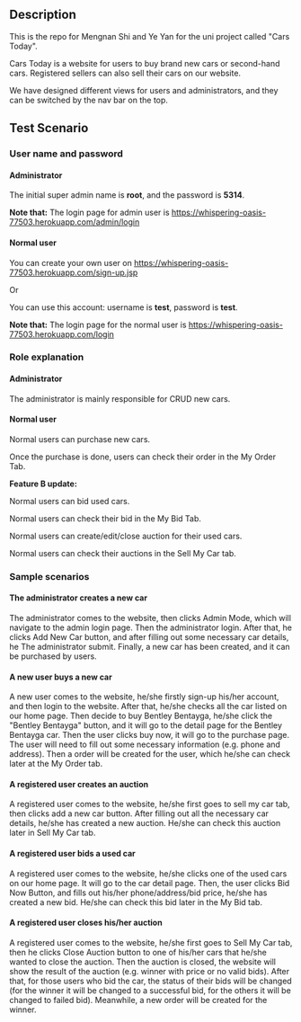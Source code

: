 ## Description
This is the repo for Mengnan Shi and Ye Yan for the uni project called "Cars Today".

Cars Today is a website for users to buy brand new cars or second-hand cars. Registered sellers can also sell their cars on our website.

We have designed different views for users and administrators, and they can be switched by the nav bar on the top.

## Test Scenario
### User name and password
#### Administrator
The initial super admin name is **root**, and the password is **5314**.

**Note that:**
The login page for admin user is https://whispering-oasis-77503.herokuapp.com/admin/login
#### Normal user
You can create your own user on https://whispering-oasis-77503.herokuapp.com/sign-up.jsp

Or

You can use this account: username is **test**, password is **test**.

**Note that:**
The login page for the normal user is https://whispering-oasis-77503.herokuapp.com/login

### Role explanation

#### Administrator
The administrator is mainly responsible for CRUD new cars.

#### Normal user
Normal users can purchase new cars.

Once the purchase is done, users can check their order in the My Order Tab.

**Feature B update:**

Normal users can bid used cars.

Normal users can check their bid in the My Bid Tab.

Normal users can create/edit/close auction for their used cars.

Normal users can check their auctions in the Sell My Car tab.

### Sample scenarios

#### The administrator creates a new car
The administrator comes to the website, then clicks Admin Mode, which will navigate to the admin login page. Then the administrator login.
After that, he clicks Add New Car button, and after filling out some necessary car details, he The administrator submit. Finally, a new car
has been created, and it can be purchased by users.

#### A new user buys a new car
A new user comes to the website, he/she firstly sign-up his/her account, and then login to the website. After that, he/she checks all the car
listed on our home page. Then decide to buy Bentley Bentayga, he/she click the "Bentley Bentayga" button, and it will go to the detail page
for the Bentley Bentayga car. Then the user clicks buy now, it will go to the purchase page. The user will need to fill out some necessary
information (e.g. phone and address). Then a order will be created for the user, which he/she can check later at the My Order tab.

#### A registered user creates an auction
A registered user comes to the website, he/she first goes to sell my car tab, then clicks add a new car button. After filling out all the 
necessary car details, he/she has created a new auction. He/she can check this auction later in Sell My Car tab.

#### A registered user bids a used car
A registered user comes to the website, he/she clicks one of the used cars on our home page. It will go to the car detail page.
Then, the user clicks Bid Now Button, and fills out his/her phone/address/bid price, he/she has created a new bid. He/she can check this
bid later in the My Bid tab.

#### A registered user closes his/her auction
A registered user comes to the website, he/she first goes to Sell My Car tab, then he clicks Close Auction button to one of his/her cars
that he/she wanted to close the auction. Then the auction is closed, the website will show the result of the auction (e.g. winner with price 
or no valid bids). After that, for those users who bid the car, the status of their bids will be changed (for the winner it will be changed 
to a successful bid, for the others it will be changed to failed bid).
Meanwhile, a new order will be created for the winner.